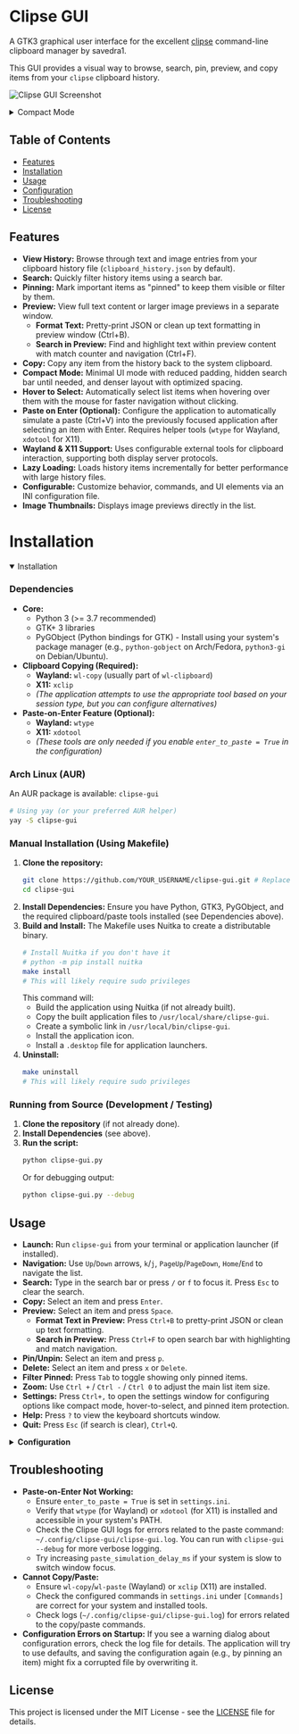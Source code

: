 # Clipse GUI

A GTK3 graphical user interface for the excellent [clipse](https://github.com/savedra1/clipse) command-line clipboard manager by savedra1.

This GUI provides a visual way to browse, search, pin, preview, and copy items from your `clipse` clipboard history.

![Clipse GUI Screenshot](docs/screenshot.png)


<details>
<summary>Compact Mode</summary>

![compact_clipse-gui.png](docs/compact_clipse-gui.png)

</details>

## Table of Contents

- [Features](#features)
- [Installation](#installation)
- [Usage](#usage)
- [Configuration](#configuration)
- [Troubleshooting](#troubleshooting)
- [License](#license)

## Features

- **View History:** Browse through text and image entries from your clipboard history file (`clipboard_history.json` by default).
- **Search:** Quickly filter history items using a search bar.
- **Pinning:** Mark important items as "pinned" to keep them visible or filter by them.
- **Preview:** View full text content or larger image previews in a separate window.
  - **Format Text:** Pretty-print JSON or clean up text formatting in preview window (Ctrl+B).
  - **Search in Preview:** Find and highlight text within preview content with match counter and navigation (Ctrl+F).
- **Copy:** Copy any item from the history back to the system clipboard.
- **Compact Mode:** Minimal UI mode with reduced padding, hidden search bar until needed, and denser layout with optimized spacing.
- **Hover to Select:** Automatically select list items when hovering over them with the mouse for faster navigation without clicking.
- **Paste on Enter (Optional):** Configure the application to automatically simulate a paste (Ctrl+V) into the previously focused application after selecting an item with Enter. Requires helper tools (`wtype` for Wayland, `xdotool` for X11).
- **Wayland & X11 Support:** Uses configurable external tools for clipboard interaction, supporting both display server protocols.
- **Lazy Loading:** Loads history items incrementally for better performance with large history files.
- **Configurable:** Customize behavior, commands, and UI elements via an INI configuration file.
- **Image Thumbnails:** Displays image previews directly in the list.

<h1 id="installation">Installation</h1>
<details open>
  <summary>Installation</summary>

### Dependencies

- **Core:**
  - Python 3 (>= 3.7 recommended)
  - GTK+ 3 libraries
  - PyGObject (Python bindings for GTK) - Install using your system's package manager (e.g., `python-gobject` on Arch/Fedora, `python3-gi` on Debian/Ubuntu).
- **Clipboard Copying (Required):**
  - **Wayland:** `wl-copy` (usually part of `wl-clipboard`)
  - **X11:** `xclip`
  - _(The application attempts to use the appropriate tool based on your session type, but you can configure alternatives)_
- **Paste-on-Enter Feature (Optional):**
  - **Wayland:** `wtype`
  - **X11:** `xdotool`
  - _(These tools are only needed if you enable `enter_to_paste = True` in the configuration)_

### Arch Linux (AUR)

An AUR package is available: `clipse-gui`

```bash
# Using yay (or your preferred AUR helper)
yay -S clipse-gui
```

### Manual Installation (Using Makefile)

1.  **Clone the repository:**
    ```bash
    git clone https://github.com/YOUR_USERNAME/clipse-gui.git # Replace with actual repo URL
    cd clipse-gui
    ```
2.  **Install Dependencies:** Ensure you have Python, GTK3, PyGObject, and the required clipboard/paste tools installed (see Dependencies above).
3.  **Build and Install:** The Makefile uses Nuitka to create a distributable binary.
    ```bash
    # Install Nuitka if you don't have it
    # python -m pip install nuitka
    make install
    # This will likely require sudo privileges
    ```
    This command will:
    - Build the application using Nuitka (if not already built).
    - Copy the built application files to `/usr/local/share/clipse-gui`.
    - Create a symbolic link in `/usr/local/bin/clipse-gui`.
    - Install the application icon.
    - Install a `.desktop` file for application launchers.
4.  **Uninstall:**
    ```bash
    make uninstall
    # This will likely require sudo privileges
    ```

### Running from Source (Development / Testing)

1.  **Clone the repository** (if not already done).
2.  **Install Dependencies** (see above).
3.  **Run the script:**
    ```bash
    python clipse-gui.py
    ```
    Or for debugging output:
    ```bash
    python clipse-gui.py --debug
    ```

</details>

## Usage

- **Launch:** Run `clipse-gui` from your terminal or application launcher (if installed).
- **Navigation:** Use `Up`/`Down` arrows, `k`/`j`, `PageUp`/`PageDown`, `Home`/`End` to navigate the list.
- **Search:** Type in the search bar or press `/` or `f` to focus it. Press `Esc` to clear the search.
- **Copy:** Select an item and press `Enter`.
- **Preview:** Select an item and press `Space`.
  - **Format Text in Preview:** Press `Ctrl+B` to pretty-print JSON or clean up text formatting.
  - **Search in Preview:** Press `Ctrl+F` to open search bar with highlighting and match navigation.
- **Pin/Unpin:** Select an item and press `p`.
- **Delete:** Select an item and press `x` or `Delete`.
- **Filter Pinned:** Press `Tab` to toggle showing only pinned items.
- **Zoom:** Use `Ctrl +` / `Ctrl -` / `Ctrl 0` to adjust the main list item size.
- **Settings:** Press `Ctrl+,` to open the settings window for configuring options like compact mode, hover-to-select, and pinned item protection.
- **Help:** Press `?` to view the keyboard shortcuts window.
- **Quit:** Press `Esc` (if search is clear), `Ctrl+Q`.

<details>
<summary><b>Configuration</b></summary>

Clipse GUI uses a configuration file located at:

`~/.config/clipse-gui/settings.ini`

The application automatically creates this file with default settings if it doesn't exist. If new configuration options are added in future updates, they will be automatically added to your existing file while preserving your custom settings the next time you run the application.

You can edit this file manually. Changes require restarting the application to take effect.

### File Format

The configuration file uses the standard INI format, divided into sections (`[SectionName]`).

### Sections and Options

#### `[General]`

| Key                         | Type    | Default Value            | Description                                                                                                                                                      |
| :-------------------------- | :------ | :----------------------- | :--------------------------------------------------------------------------------------------------------------------------------------------------------------- |
| `clipse_dir`                | String  | `~/.config/clipse`       | Path to the directory containing the clipboard history file. `~` is expanded to your home directory.                                                             |
| `history_filename`          | String  | `clipboard_history.json` | Name of the JSON file containing the clipboard history within `clipse_dir`.                                                                                      |
| `enter_to_paste`            | Boolean | `False`                  | If `True`, pressing Enter will copy the item _and_ attempt to simulate a paste (e.g., Ctrl+V). Requires `wtype` (Wayland) or `xdotool` (X11).                    |
| `compact_mode`              | Boolean | `False`                  | If `True`, enables minimal UI mode with reduced padding and hidden search bar until needed.                                                                       |
| `hover_to_select`           | Boolean | `False`                  | If `True`, automatically selects list items when hovering over them with the mouse for faster navigation without clicking.                                        |
| `save_debounce_ms`          | Integer | `300`                    | Delay (in milliseconds) after pinning/deleting an item before the history file is saved to disk.                                                                 |
| `search_debounce_ms`        | Integer | `250`                    | Delay (in milliseconds) after typing in the search bar before the list is filtered.                                                                              |
| `paste_simulation_delay_ms` | Integer | `150`                    | Delay (in milliseconds) after hiding the Clipse GUI window before the paste simulation (if enabled) is triggered. Allows focus to return to the previous window. |

#### `[Commands]`

These define the external command-line tools used for interacting with the system clipboard and simulating paste actions.

| Key                            | Type   | Default Value                         | Description                                                                                        |
| :----------------------------- | :----- | :------------------------------------ | :------------------------------------------------------------------------------------------------- |
| `copy_tool_cmd`                | String | `wl-copy`                             | Command used to **copy** data **to** the clipboard on Wayland sessions.                            |
| `x11_copy_tool_cmd`            | String | `xclip -i -selection clipboard`       | Command used to **copy** data **to** the clipboard on X11 sessions.                                |
| `paste_simulation_cmd_wayland` | String | `wtype -M ctrl -P v -m ctrl`          | Command used to **simulate paste** (e.g., Ctrl+V) on Wayland sessions. Requires `wtype` installed. |
| `paste_simulation_cmd_x11`     | String | `xdotool key --clearmodifiers ctrl+v` | Command used to **simulate paste** (e.g., Ctrl+V) on X11 sessions. Requires `xdotool` installed.   |

#### `[UI]`

| Key                           | Type    | Default Value | Description                                                    |
| :---------------------------- | :------ | :------------ | :------------------------------------------------------------- |
| `default_window_width`        | Integer | `500`         | Initial width of the main application window in pixels.        |
| `default_window_height`       | Integer | `700`         | Initial height of the main application window in pixels.       |
| `default_preview_text_width`  | Integer | `700`         | Default width of the text preview window in pixels.            |
| `default_preview_text_height` | Integer | `550`         | Default height of the text preview window in pixels.           |
| `default_preview_img_width`   | Integer | `400`         | Default width of the image preview window _if loading fails_.  |
| `default_preview_img_height`  | Integer | `200`         | Default height of the image preview window _if loading fails_. |
| `default_help_width`          | Integer | `450`         | Default width of the help window in pixels.                    |
| `default_help_height`         | Integer | `550`         | Default height of the help window in pixels.                   |
| `list_item_image_width`       | Integer | `200`         | Maximum width for image thumbnails in the main list view.      |
| `list_item_image_height`      | Integer | `100`         | Maximum height for image thumbnails in the main list view.     |

#### `[Performance]`

| Key                     | Type    | Default Value | Description                                                                                                |
| :---------------------- | :------ | :------------ | :--------------------------------------------------------------------------------------------------------- |
| `initial_load_count`    | Integer | `30`          | Number of history items to load and display initially when the application starts or filtering changes.    |
| `load_batch_size`       | Integer | `20`          | Number of additional items to load each time you scroll near the bottom of the currently loaded list.      |
| `load_threshold_factor` | Float   | `0.95`        | Scroll position threshold (as a fraction of scrollable height, 0.0-1.0) to trigger loading the next batch. |
| `image_cache_max_size`  | Integer | `50`          | Maximum number of scaled image thumbnails to keep in memory.                                               |

</details>

## Troubleshooting

- **Paste-on-Enter Not Working:**
  - Ensure `enter_to_paste = True` is set in `settings.ini`.
  - Verify that `wtype` (for Wayland) or `xdotool` (for X11) is installed and accessible in your system's PATH.
  - Check the Clipse GUI logs for errors related to the paste command: `~/.config/clipse-gui/clipse-gui.log`. You can run with `clipse-gui --debug` for more verbose logging.
  - Try increasing `paste_simulation_delay_ms` if your system is slow to switch window focus.
- **Cannot Copy/Paste:**
  - Ensure `wl-copy`/`wl-paste` (Wayland) or `xclip` (X11) are installed.
  - Check the configured commands in `settings.ini` under `[Commands]` are correct for your system and installed tools.
  - Check logs (`~/.config/clipse-gui/clipse-gui.log`) for errors related to the copy/paste commands.
- **Configuration Errors on Startup:** If you see a warning dialog about configuration errors, check the log file for details. The application will try to use defaults, and saving the configuration again (e.g., by pinning an item) might fix a corrupted file by overwriting it.

## License

This project is licensed under the MIT License - see the [LICENSE](LICENSE) file for details.
